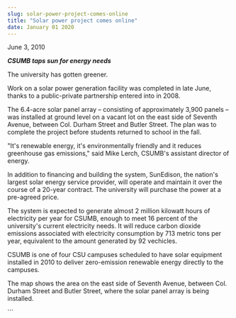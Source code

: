 ```yaml
---
slug: solar-power-project-comes-online
title: "Solar power project comes online"
date: January 01 2020
---
```


 
<p>June 3, 2010</p>
<p>
  <strong><em>CSUMB taps sun for energy needs</em></strong>
</p>
<p>The university has gotten greener.</p>
<p>
  Work on a solar power generation facility was completed in late June, thanks
  to a public-private partnership entered into in 2008.
</p>
<p>
  The 6.4-acre solar panel array – consisting of approximately 3,900 panels –
  was installed at ground level on a vacant lot on the east side of Seventh
  Avenue, between Col. Durham Street and Butler Street. The plan was to complete
  the project before students returned to school in the fall.
</p>
<p>
  "It's renewable energy, it's environmentally friendly and it reduces
  greenhouse gas emissions," said Mike Lerch, CSUMB's assistant director of
  energy.
</p>
<p>
  In addition to financing and building the system, SunEdison, the nation's
  largest solar energy service provider, will operate and maintain it over the
  course of a 20-year contract. The university will purchase the power at a
  pre-agreed price.
</p>
<p>
  The system is expected to generate almost 2 million kilowatt hours of
  electricity per year for CSUMB, enough to meet 16 percent of the university's
  current electricity needs. It will reduce carbon dioxide emissions associated
  with electricity consumption by 713 metric tons per year, equivalent to the
  amount generated by 92 vechicles.
</p>
<p>
  CSUMB is one of four CSU campuses scheduled to have solar equipment installed
  in 2010 to deliver zero-emission renewable energy directly to the campuses.
</p>
<p></p>
<p>
  The map shows the area on the east side of Seventh Avenue, between Col. Durham
  Street and Butler Street, where the solar panel array is being installed.
</p>
```
